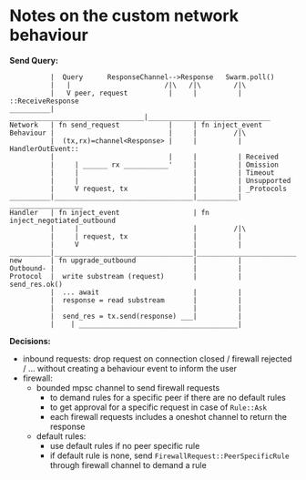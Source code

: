 # Notes on the custom network behaviour

**Send Query:**

```none
          |  Query      ResponseChannel-->Response   Swarm.poll()         
          |   |                       /|\   /|\        /|\                  
          |   V peer, request          |     |          | ::ReceiveResponse 
__________| _________________________________|______________________________
Network   | fn send_request            |     | fn inject_event              
Behaviour |                            |     |         /|\                  
          |  (tx,rx)=channel<Response> |     |          | HandlerOutEvent:: 
          |                            |     |          | Received          
          |     | ______ rx ___________'     |          | Omission          
          |     |                            |          | Timeout           
          |     |                            |          | Unsupported       
          |     V request, tx                |          | _Protocols        
__________|__________________________________|__________| __________________
Handler   | fn inject_event                  | fn inject_negotiated_outbound
          |     |                            |         /|\                  
          |     | request, tx                |          |                   
          |     V                            |          |                   
__________|__________________________________|______________________________
new       | fn upgrade_outbound              |          |                   
Outbound- |                                  |          |                   
Protocol  |  write substream (request)       |          | send_res.ok()     
          |  ... await                       |          |                   
          |  response = read substream       |          |                   
          |                                  |          |                   
          |  send_res = tx.send(response) ___|          |                   
          |    | _______________________________________|                   
```

**Decisions:**
- inbound requests: drop request on connection closed / firewall rejected / ... without creating a behaviour event to inform the user
- firewall:
  - bounded mpsc channel to send firewall requests
    - to demand rules for a specific peer if there are no default rules
    - to get approval for a specific request in case of `Rule::Ask`
    - each firewall requests includes a oneshot channel to return the response
  - default rules:
    - use default rules if no peer specific rule
    - if default rule is none, send `FirewallRequest::PeerSpecificRule` through firewall channel to demand a rule
